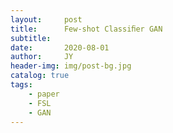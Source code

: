 ```yaml
---
layout:     post
title:      Few-shot Classiﬁer GAN
subtitle:   
date:       2020-08-01
author:     JY
header-img: img/post-bg.jpg
catalog: true
tags:
    - paper
    - FSL
    - GAN
---
```


